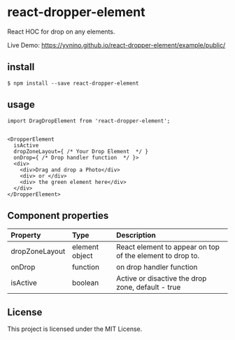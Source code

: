 # react-dropper-element
React HOC for drop on any elements.

Live Demo: https://yvnino.github.io/react-dropper-element/example/public/

## install

```
$ npm install --save react-dropper-element
```

## usage

```
import DragDropElement from 'react-dropper-element';


<DropperElement 
  isActive 
  dropZoneLayout={ /* Your Drop Element  */ }
  onDrop={ /* Drop handler function  */ }>
  <div>
    <div>Drag and drop a Photo</div>
    <div> or </div>
    <div> the green element here</div>
  </div>
</DropperElement>

```


## Component properties

Property        |       Type         |       Description
:---------------|:-------------------|:--------------------------------
dropZoneLayout | element object  | React element to appear on top of the element to drop to.
onDrop | function  | on drop handler function
isActive | boolean  | Active or disactive the drop zone, default - true

## License

This project is licensed under the MIT License.

